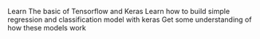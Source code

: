Learn The basic of Tensorflow and Keras
Learn how to build simple regression and classification model with keras
Get some understanding of how these models work
